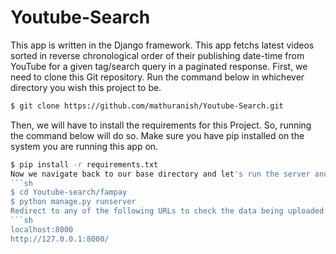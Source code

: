 # Youtube-Search
This app is written in the Django framework. This app fetchs latest videos sorted in reverse chronological order of their publishing date-time from YouTube for a given tag/search query in a paginated response.
First, we need to clone this Git repository. Run the command below in whichever directory you wish this project to be. 
```sh
$ git clone https://github.com/mathuranish/Youtube-Search.git
```
Then, we will have to install the requirements for this Project. So, running the command below will do so. Make sure you have pip installed on the system you are running this app on.  
```sh
$ pip install -r requirements.txt
Now we navigate back to our base directory and let's run the server and test this app. 
```sh
$ cd Youtube-search/fampay
$ python manage.py runserver
Redirect to any of the following URLs to check the data being uploaded in table format. 
```sh
localhost:8000
http://127.0.0.1:8000/
```
